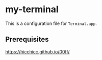 # my-terminal

This is a configuration file for `Terminal.app`.

## Prerequisites
https://hicchicc.github.io/00ff/
